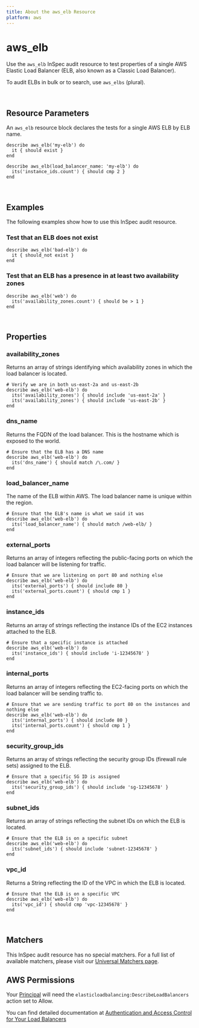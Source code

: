 ```yaml
---
title: About the aws_elb Resource
platform: aws
---
```


# aws\_elb

Use the `aws_elb` InSpec audit resource to test properties of a single AWS Elastic Load Balancer (ELB, also known as a Classic Load Balancer).

To audit ELBs in bulk or to search, use `aws_elbs` (plural).

<br>

## Resource Parameters

An `aws_elb` resource block declares the tests for a single AWS ELB by ELB name.

    describe aws_elb('my-elb') do
      it { should exist }
    end

    describe aws_elb(load_balancer_name: 'my-elb') do
      its('instance_ids.count') { should cmp 2 }
    end

<br>

## Examples

The following examples show how to use this InSpec audit resource.

### Test that an ELB does not exist

    describe aws_elb('bad-elb') do
      it { should_not exist }
    end

### Test that an ELB has a presence in at least two availability zones

    describe aws_elb('web') do
      its('availability_zones.count') { should be > 1 }
    end

<br>

## Properties

### availability\_zones

Returns an array of strings identifying which availability zones in which the load balancer is located.

    # Verify we are in both us-east-2a and us-east-2b
    describe aws_elb('web-elb') do
      its('availability_zones') { should include 'us-east-2a' }
      its('availability_zones') { should include 'us-east-2b' }
    end

### dns\_name

Returns the FQDN of the load balancer.  This is the hostname which is exposed to the world.

    # Ensure that the ELB has a DNS name
    describe aws_elb('web-elb') do
      its('dns_name') { should match /\.com/ }
    end

### load\_balancer\_name

The name of the ELB within AWS. The load balancer name is unique within the region.

    # Ensure that the ELB's name is what we said it was
    describe aws_elb('web-elb') do
      its('load_balancer_name') { should match /web-elb/ }
    end

### external\_ports

Returns an array of integers reflecting the public-facing ports on which the load balancer will be listening for traffic.

    # Ensure that we are listening on port 80 and nothing else
    describe aws_elb('web-elb') do
      its('external_ports') { should include 80 }
      its('external_ports.count') { should cmp 1 }
    end

### instance\_ids

Returns an array of strings reflecting the instance IDs of the EC2 instances attached to the ELB.

    # Ensure that a specific instance is attached
    describe aws_elb('web-elb') do
      its('instance_ids') { should include 'i-12345678' }
    end


### internal\_ports

Returns an array of integers reflecting the EC2-facing ports on which the load balancer will be sending traffic to.

    # Ensure that we are sending traffic to port 80 on the instances and nothing else
    describe aws_elb('web-elb') do
      its('internal_ports') { should include 80 }
      its('internal_ports.count') { should cmp 1 }
    end

### security\_group\_ids

Returns an array of strings reflecting the security group IDs (firewall rule sets) assigned to the ELB.

    # Ensure that a specific SG ID is assigned
    describe aws_elb('web-elb') do
      its('security_group_ids') { should include 'sg-12345678' }
    end

### subnet\_ids

Returns an array of strings reflecting the subnet IDs on which the ELB is located.

    # Ensure that the ELB is on a specific subnet
    describe aws_elb('web-elb') do
      its('subnet_ids') { should include 'subnet-12345678' }
    end

### vpc\_id

Returns a String reflecting the ID of the VPC in which the ELB is located.

    # Ensure that the ELB is on a specific VPC
    describe aws_elb('web-elb') do
      its('vpc_id') { should cmp 'vpc-12345678' }
    end

<br>

## Matchers

This InSpec audit resource has no special matchers. For a full list of available matchers, please visit our [Universal Matchers page](https://www.inspec.io/docs/reference/matchers/).


## AWS Permissions

Your [Principal](https://docs.aws.amazon.com/IAM/latest/UserGuide/intro-structure.html#intro-structure-principal) will need the `elasticloadbalancing:DescribeLoadBalancers` action set to Allow.

You can find detailed documentation at [Authentication and Access Control for Your Load Balancers](https://docs.aws.amazon.com/elasticloadbalancing/latest/userguide/load-balancer-authentication-access-control.html)